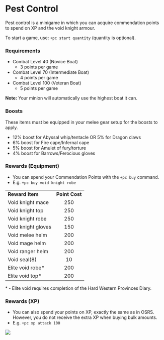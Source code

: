 # Pest Control

Pest control is a minigame in which you can acquire commendation points to spend on XP and the void knight armour.

To start a game, use: `+pc start quantity` (quantity is optional).

### Requirements

* Combat Level 40 (Novice Boat)
  * 3 points per game
* Combat Level 70 (Intermediate Boat)
  * 4 points per game
* Combat Level 100 (Veteran Boat)
  * 5 points per game

**Note:** Your minion will automatically use the highest boat it can.

### Boosts&#x20;

These items must be equipped in your melee gear setup for the boosts to apply.

* 12% boost for Abyssal whip/tentacle OR 5% for Dragon claws
* 6% boost for Fire cape/Infernal cape
* 5% boost for Amulet of fury/torture
* 4% boost for Barrows/Ferocious gloves

### Rewards (Equipment)

* You can spend your Commendation Points with the `+pc buy` command.
* E.g. `+pc buy void knight robe`

|                    |                |
| ------------------ | :------------: |
| **Reward Item**    | **Point Cost** |
| Void knight mace   |       250      |
| Void knight top    |       250      |
| Void knight robe   |       250      |
| Void knight gloves |       150      |
| Void melee helm    |       200      |
| Void mage helm     |       200      |
| Void ranger helm   |       200      |
| Void seal(8)       |       10       |
| Elite void robe\*  |       200      |
| Elite void top\*   |       200      |

\* - Elite void requires completion of the Hard Western Provinces Diary.

### Rewards (XP)

* You can also spend your points on XP, exactly the same as in OSRS. However, you do not receive the extra XP when buying bulk amounts.
* E.g. `+pc xp attack 100`

![](../.gitbook/assets/Pest\_control\_XP\_rates.png)
